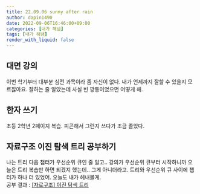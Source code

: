 ```yaml
---
title: 22.09.06 sunny after rain
author: dapin1490
date: 2022-09-06T16:46:00+09:00
categories: [내가 해냄]
tags: [내가 해냄]
render_with_liquid: false
---
```


## 대면 강의
이번 학기부터 대부분 심전 과목이라 좀 자신이 없다. 내가 언제까지 잘할 수 있을지 모르잖아요. 잘하는 줄 알았는데 사실 빈 깡통이었으면 어떻게 해.  
  
## 한자 쓰기
초등 2학년 2페이지 복습. 피곤해서 그런지 쓰다가 조금 졸았다.  
  
## 자료구조 이진 탐색 트리 공부하기
나는 트리 다음 챕터가 우선순위 큐인 줄 알고.. 강의가 우선순위 큐부터 시작하니까 오늘은 트리 복습만 하면 되겠지 했는데.. 그게 아니더라고. 트리와 우선순위 큐 사이에 챕터가 하나 더 있었어. 오늘도 내가 헤내볼게.  
공부 결과 : [[자료구조] 이진 탐색 트리](https://dapin1490.github.io/satinbower/posts/it-data-structure-binary-search-tree/)  